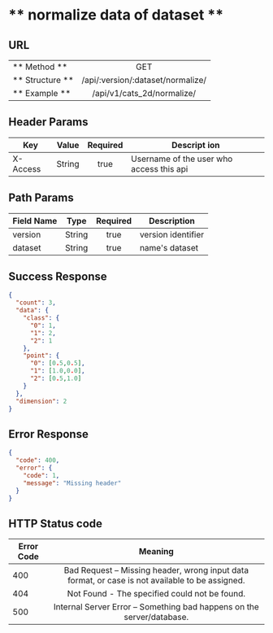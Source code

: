 # ** normalize data of dataset  **


## URL
|                   |                                       |
| ----------------- | :-----------------------------------: |
| ** Method **      | GET                                   |
| ** Structure **   | /api/:version/:dataset/normalize/     |
| ** Example **     | /api/v1/cats_2d/normalize/            |

## Header Params
    
|Key                  |Value                   |Required      |Descript ion                                            |
| ------------------- | :--------------------: | :----------: | ----------                                            |
|X-Access             |String                  |true          |Username of the user who access this api               |

## Path Params

|Field Name  |Type          |Required      |Description              |
| ---------- | :----------: | :----------: | --------------------    |
| version    |String        |true          |version identifier       |
| dataset    |String        |true          |name's dataset           |


## Success Response
```json
{
  "count": 3,
  "data": {
    "class": {
      "0": 1,
      "1": 2,
      "2": 1
    },
    "point": {
      "0": [0.5,0.5],
      "1": [1.0,0.0],
      "2": [0.5,1.0]
    }
  },
  "dimension": 2
}
```

## Error Response
```json
{
  "code": 400,
  "error": {
    "code": 1,
    "message": "Missing header"
  }
}
```

## HTTP Status code

|Error Code   |Meaning                                                                                          |
| ----------- | :----------------------------------------------------------------------------------------------:|
|400          |	Bad Request – Missing header, wrong input data format, or case is not available to be assigned. |
|404          |	Not Found - The specified could not be found.                                                   |
|500          |	Internal Server Error – Something bad happens on the server/database.                           |
